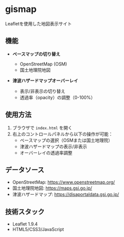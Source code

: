 # gismap

Leafletを使用した地図表示サイト

## 機能

- **ベースマップの切り替え**
  - OpenStreetMap (OSM)
  - 国土地理院地図

- **津波ハザードマップオーバーレイ**
  - 表示/非表示の切り替え
  - 透過率（opacity）の調整（0-100%）

## 使用方法

1. ブラウザで `index.html` を開く
2. 右上のコントロールパネルから以下の操作が可能：
   - ベースマップの選択（OSMまたは国土地理院）
   - 津波ハザードマップの表示/非表示
   - オーバーレイの透過率調整

## データソース

- OpenStreetMap: https://www.openstreetmap.org/
- 国土地理院地図: https://maps.gsi.go.jp/
- 津波ハザードマップ: https://disaportaldata.gsi.go.jp/

## 技術スタック

- Leaflet 1.9.4
- HTML5/CSS3/JavaScript